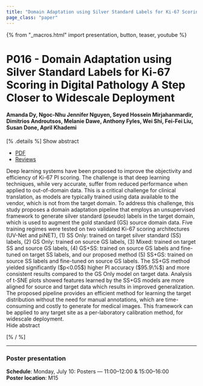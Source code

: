 ```yaml
---
title: "Domain Adaptation using Silver Standard Labels for Ki-67 Scoring in Digital Pathology A Step Closer to Widescale Deployment"
page_class: "paper"
---
```


{% from "_macros.html" import presentation, button, teaser, youtube %}

# P016 - Domain Adaptation using Silver Standard Labels for Ki-67 Scoring in Digital Pathology A Step Closer to Widescale Deployment

#### Amanda Dy, Ngoc-Nhu Jennifer Nguyen, Seyed Hossein Mirjahanmardir, Dimitrios Androutsos, Melanie Dawe, Anthony Fyles, Wei Shi, Fei-Fei Liu, Susan Done, April Khademi


[% .details %]
<a class="toggle_visibility" data-selector=".abstract" data-level="3">Show abstract</a>
- <a href="https://openreview.net/pdf?id=-ahfrpMo9ui">PDF</a>
- <a href="https://openreview.net/forum?id=-ahfrpMo9ui">Reviews</a>

<p>
    <span class="abstract">
        Deep learning systems have been proposed to improve the objectivity and efficiency of Ki-67 PI scoring. The challenge is that deep learning techniques, while very accurate, suffer from reduced performance when applied to out-of-domain data. This is a critical challenge for clinical translation, as models are typically trained using data available to the vendor, which is not from the target domain. To address this challenge, this study proposes a domain adaptation pipeline that employs an unsupervised framework to generate silver standard (pseudo) labels in the target domain, which is used to augment the gold standard (GS) source domain data. Five training regimes were tested on two validated Ki-67 scoring architectures (UV-Net and piNET), (1) SS Only: trained on target silver standard (SS) labels, (2) GS Only: trained on source GS labels, (3) Mixed: trained on target SS and source GS labels, (4) GS+SS: trained on source GS labels and fine-tuned on target SS labels, and our proposed method (5) SS+GS: trained on source SS labels and fine-tuned on source GS labels. The SS+GS method yielded significantly ($p<0.05$) higher PI accuracy ($95.9\%$) and more consistent results compared to the GS Only model on target data.  Analysis of t-SNE plots showed features learned by the SS+GS models are more aligned for source and target data which results in improved generalization. The proposed pipeline provides an efficient method for learning the target distribution  without the need for manual annotations, which are time-consuming and costly to generate for medical images. This framework can be applied to any target site as a per-laboratory calibration method, for widescale deployment.
        <br>
        <span class="actions"><a class="toggle_visibility" data-level="2">Hide abstract</a></span>
    </span>
</p>
[% / %]

---


### Poster presentation

**Schedule**: Monday, July 10: Posters — 11:00–12:00 & 15:00–16:00<br>
**Poster location**: M15

